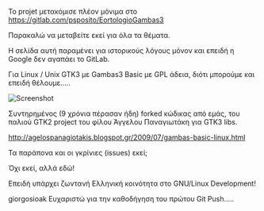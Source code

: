 
Το projet μετακόμισε πλέον μόνιμα στο https://gitlab.com/psposito/EortologioGambas3

Παρακαλώ να μεταβείτε εκεί για όλα τα θέματα.

Η σελίδα αυτή παραμένει για ιστορικούς λόγους μόνον και επειδή η Google δεν αγαπάει το GitLab.

Για Linux / Unix GTK3 με Gambas3 Basic με GPL άδεια, διότι μπορούμε και επειδή θέλουμε.....

![Screenshot](https://i.imgur.com/izHkgtGl.png)

Συντηρημένος (9 χρόνια πέρασαν ήδη) forked κώδικας από εμάς, του παλιού GTK2 project του φίλου Άγγελου Παναγιωτάκη για GTK3 libs.

http://agelospanagiotakis.blogspot.gr/2009/07/gambas-basic-linux.html

Τα παράπονα και οι γκρίνιες (issues) εκεί;

Όχι εκεί, αλλά εδώ!

Επειδή υπάρχει ζωντανή Ελληνική κοινότητα στο GNU/Linux Development!

giorgosioak Ευχαριστώ για την καθοδήγηση του πρώτου Git Push.....
